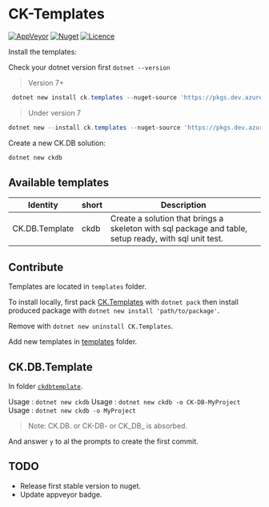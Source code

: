 ﻿# CK-Templates

[![AppVeyor](https://ci.appveyor.com/api/projects/status/todo?svg=true)](https://ci.appveyor.com/project/Signature-OpenSource/ck-templates)
[![Nuget](https://img.shields.io/nuget/vpre/CK.Templates.svg)](https://www.nuget.org/packages/CK.Templates/)
[![Licence](https://img.shields.io/github/license/signature-opensource/CK-Templates.svg)](https://img.shields.io/github/license/signature-opensource/CK-Templates/blob/master/LICENSE)

Install the templates:

Check your dotnet version first `dotnet --version`

> Version 7+

```powershell
 dotnet new install ck.templates --nuget-source 'https://pkgs.dev.azure.com/Signature-OpenSource/Feeds/_packaging/NetCore3/nuget/v3/index.json'
```

> Under version 7

```powershell
dotnet new --install ck.templates --nuget-source 'https://pkgs.dev.azure.com/Signature-OpenSource/Feeds/_packaging/NetCore4/nuget/v4/index.json'
```


Create a new CK.DB solution:

```powershell
dotnet new ckdb
```

## Available templates

| Identity       | short | Description                                                                                           |
|----------------|-------|-------------------------------------------------------------------------------------------------------|
| CK.DB.Template | ckdb  | Create a solution that brings a skeleton with sql package and table, setup ready, with sql unit test. |

## Contribute

Templates are located in `templates` folder.

To install locally, first pack [CK.Templates](./CK.Templates/CK.Templates.csproj) with `dotnet pack` then install produced package with `dotnet new install 'path/to/package'`.

Remove with `dotnet new uninstall CK.Templates`.

Add new templates in [templates](./templates) folder.

## CK.DB.Template

In folder [`ckdbtemplate`](./templates/ckdbtemplate).

Usage : `dotnet new ckdb`
Usage : `dotnet new ckdb -o CK-DB-MyProject`
Usage : `dotnet new ckdb -o MyProject`

> Note: CK.DB. or CK-DB- or CK_DB_ is absorbed.

And answer `y` to al the prompts to create the first commit.

## TODO

- Release first stable version to nuget.
- Update appveyor badge.
